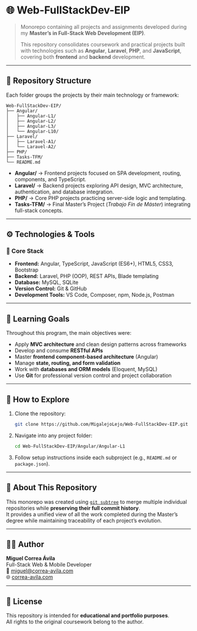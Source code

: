 # 🌐 Web-FullStackDev-EIP

> Monorepo containing all projects and assignments developed during my **Master’s in Full-Stack Web Development (EIP)**.  
>  
> This repository consolidates coursework and practical projects built with technologies such as **Angular**, **Laravel**, **PHP**, and **JavaScript**, covering both **frontend** and **backend** development.

---

## 🧱 Repository Structure

Each folder groups the projects by their main technology or framework:

```
Web-FullStackDev-EIP/
├── Angular/
│   ├── Angular-L1/
│   ├── Angular-L2/
│   ├── Angular-L3/
│   └── Angular-L10/
├── Laravel/
│   ├── Laravel-A1/
│   └── Laravel-A2/
├── PHP/
├── Tasks-TFM/
└── README.md
```

- **Angular/** → Frontend projects focused on SPA development, routing, components, and TypeScript.
- **Laravel/** → Backend projects exploring API design, MVC architecture, authentication, and database integration.
- **PHP/** → Core PHP projects practicing server-side logic and templating.
- **Tasks-TFM/** → Final Master’s Project (*Trabajo Fin de Máster*) integrating full-stack concepts.

---

## ⚙️ Technologies & Tools

### 🧩 Core Stack
- **Frontend:** Angular, TypeScript, JavaScript (ES6+), HTML5, CSS3, Bootstrap  
- **Backend:** Laravel, PHP (OOP), REST APIs, Blade templating  
- **Database:** MySQL, SQLite  
- **Version Control:** Git & GitHub  
- **Development Tools:** VS Code, Composer, npm, Node.js, Postman  

---

## 🎯 Learning Goals

Throughout this program, the main objectives were:
- Apply **MVC architecture** and clean design patterns across frameworks  
- Develop and consume **RESTful APIs**  
- Master **frontend component-based architecture** (Angular)  
- Manage **state, routing, and form validation**  
- Work with **databases and ORM models** (Eloquent, MySQL)  
- Use **Git** for professional version control and project collaboration  

---

## 🚀 How to Explore

1. Clone the repository:
   ```bash
   git clone https://github.com/MigalejoLejo/Web-FullStackDev-EIP.git
   ```

2. Navigate into any project folder:
   ```bash
   cd Web-FullStackDev-EIP/Angular/Angular-L1
   ```

3. Follow setup instructions inside each subproject (e.g., `README.md` or `package.json`).

---

## 🧠 About This Repository

This monorepo was created using [`git subtree`](https://git-scm.com/book/en/v2/Git-Tools-Subtree-Merging) to merge multiple individual repositories while **preserving their full commit history**.  
It provides a unified view of all the work completed during the Master’s degree while maintaining traceability of each project’s evolution.

---

## 👨‍💻 Author

**Miguel Correa Ávila**  
Full-Stack Web & Mobile Developer  
📧 [miguel@correa-avila.com](mailto:miguel@correa-avila.com)  
🌐 [correa-avila.com](https://correa-avila.com)

---

## 📜 License

This repository is intended for **educational and portfolio purposes**.  
All rights to the original coursework belong to the author.
